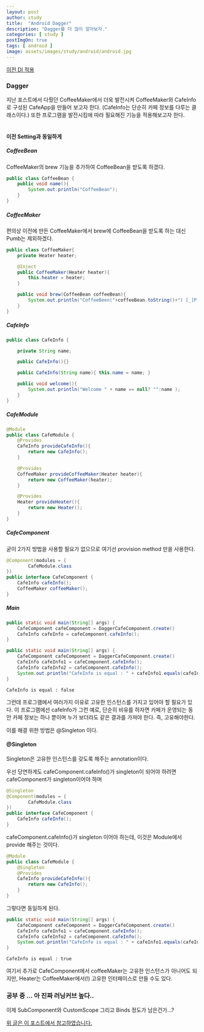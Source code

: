 ```yaml
---
layout: post
author: study
title:  "Android Dagger"
description: "Dagger를 더 많이 알아보자."
categories: [ study ]
postImgOn: true
tags: [ android ]
image: assets/images/study/android/android.jpg
---
```


[이전 DI 적용](../study_Android_DI)

### Dagger

지난 포스트에서 다뤘던 CoffeeMaker에서 더욱 발전시켜 CoffeeMaker와 CafeInfo로 구성된 CafeApp을 만들어 보고자 한다. (CafeInfo는 단순히 카페 정보를 다루는 클래스이다.)
또한 프로그램을 발전시킴에 따라 필요해진 기능을 적용해보고자 한다.
<br><br>

#### 이전 Setting과 동일하게

##### CoffeeBean

CoffeeMaker의 brew 기능을 추가하여 CoffeeBean을 받도록 하겠다.

```java
public class CoffeeBean {
    public void name(){
        System.out.println("CoffeeBean");
    }
}
```

##### CoffeeMaker

편의상 이전에 만든 CoffeeMaker에서 brew에 CoffeeBean을 받도록 하는 대신 Pumb는 제외하겠다.

```java
public class CoffeeMaker{
    private Heater heater;

    @Inject
    public CoffeeMaker(Heater heater){
        this.heater = heater;
    }

    public void brew(CoffeeBean coffeeBean){
        System.out.println("CoffeeBeen("+coffeeBean.toString()+") [_]P coffee! [_]P ");
    }
}
```

##### CafeInfo

```java
public class CafeInfo {

    private String name;

    public CafeInfo(){}

    public CafeInfo(String name){ this.name = name; }

    public void welcome(){
        System.out.println("Welcome " + name == null? "":name );
    }
}
```

##### CafeModule

```java
@Module
public class CafeModule {
    @Provides
    CafeInfo provideCafeInfo(){
        return new CafeInfo();
    }

    @Provides
    CoffeeMaker provideCoffeeMaker(Heater heater){
        return new CoffeeMaker(heater);
    }

    @Provides
    Heater provideHeater(){
        return new Heater();
    }
}
```

##### CafeComponent

굳이 2가지 방법을 사용할 필요가 없으므로 여기선 provision method 만을 사용한다.

```java
@Component(modules = {
        CafeModule.class
})
public interface CafeComponent {
    CafeInfo cafeInfo();
    CoffeeMaker coffeeMaker();
}
```

##### Main

```java
public static void main(String[] args) {
    CafeComponent cafeComponent = DaggerCafeComponent.create()
    CafeInfo cafeInfo = cafeComponent.cafeInfo();
}
```

```java
public static void main(String[] args) {
    CafeComponent cafeComponent = DaggerCafeComponent.create()
    CafeInfo cafeInfo1 = cafeComponent.cafeInfo();
    CafeInfo cafeInfo2 = cafeComponent.cafeInfo();
    System.out.println("CafeInfo is equal : " + cafeInfo1.equals(cafeInfo2));
}
```

```
CafeInfo is equal : false
```

그런데 프로그램에서 여러가지 이유로 고유한 인스턴스를 가지고 있어야 할 필요가 있다.
이 프로그램에선 cafeInfo가 그런 예로, 단순히 비유를 하자면 카페가 운영되는 동안 카페 정보는 하나 뿐이며 누가 보더라도 같은 결과를 가져야 한다. 즉, 고유해야한다.


이를 해결 위한 방법은 @Singleton 이다.

#### @Singleton

Singleton은 고유한 인스턴스를 갖도록 해주는 annotation이다.

우선 당연하게도 cafeComponent.cafeInfo()가 singleton이 되어야 하려면 cafeComponent가 singleton이어야 하며

```java
@Singleton
@Component(modules = {
        CafeModule.class
})
public interface CafeComponent {
    CafeInfo cafeInfo();
}
```

cafeComponent.cafeInfo()가 singleton 이어야 하는데, 이것은 Module에서 provide 해주는 것이다.

```java
@Module
public class CafeModule {
    @Singleton
    @Provides
    CafeInfo provideCafeInfo(){
        return new CafeInfo();
    }
}
```

그렇다면 동일하게 된다.

```java
public static void main(String[] args) {
    CafeComponent cafeComponent = DaggerCafeComponent.create()
    CafeInfo cafeInfo1 = cafeComponent.cafeInfo();
    CafeInfo cafeInfo2 = cafeComponent.cafeInfo();
    System.out.println("CafeInfo is equal : " + cafeInfo1.equals(cafeInfo2));
}
```

```
CafeInfo is equal : true
```


여기서 추가로 CafeComponent에서 coffeeMaker는 고유한 인스턴스가 아니어도 되지만, Heater는 CoffeeMaker에서(!) 고유한 인터페이스로 만들 수도 있다.








### 공부 중 ... 아 진짜 러닝커브 높다.. 
이제 SubComponent와 CustomScope 그리고 Binds 정도가 남은건가...?



[위 글은 이 포스트에서 참고하였습니다.](https://cmcmcmcm.blog/2017/08/02/didependency-injection-%ec%99%80-dagger2-2/)


